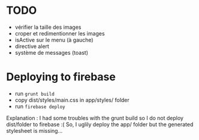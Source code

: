 # TODO

- vérifier la taille des images
- croper et redimentionner les images
- isActive sur le menu (à gauche)
- directive alert
- système de messages (toast)

# Deploying to firebase

- run `grunt build`
- copy dist/styles/main.css in app/styles/ folder
- run `firebase deploy`

Explanation :
I had some troubles with the grunt build so I do not deploy dist/folder to firebase :(
So, I uglily deploy the app/ folder but the generated stylesheet is missing...
